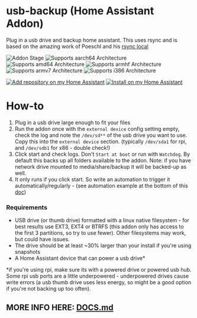 # usb-backup (Home Assistant Addon)

Plug in a usb drive and backup home assistant. This uses rsync and is based on the amazing work of Poeschl and his [rsync local](https://github.com/Poeschl/Hassio-Addons/tree/main/rsync-local)

![Addon Stage][stage-badge]
![Supports aarch64 Architecture][aarch64-badge]
![Supports amd64 Architecture][amd64-badge]
![Supports armhf Architecture][armhf-badge]
![Supports armv7 Architecture][armv7-badge]
![Supports i386 Architecture][i386-badge]

[![Add repository on my Home Assistant][repository-badge]][repository-url]
[![Install on my Home Assistant][install-badge]][install-url]

[aarch64-badge]: https://img.shields.io/badge/aarch64-yes-green.svg?style=for-the-badge
[amd64-badge]: https://img.shields.io/badge/amd64-yes-green.svg?style=for-the-badge
[armhf-badge]: https://img.shields.io/badge/armhf-yes-green.svg?style=for-the-badge
[armv7-badge]: https://img.shields.io/badge/armv7-yes-green.svg?style=for-the-badge
[i386-badge]: https://img.shields.io/badge/i386-yes-green.svg?style=for-the-badge
[stage-badge]: https://img.shields.io/badge/Addon%20stage-stable-green.svg?style=for-the-badge
[install-badge]: https://img.shields.io/badge/Install%20on%20my-Home%20Assistant-41BDF5?logo=home-assistant&style=for-the-badge
[repository-badge]: https://img.shields.io/badge/Add%20repository%20to%20my-Home%20Assistant-41BDF5?logo=home-assistant&style=for-the-badge

[install-url]: https://my.home-assistant.io/redirect/supervisor_addon?addon=f2011bf5_usb-backup
[repository-url]: https://my.home-assistant.io/redirect/supervisor_add_addon_repository/?repository_url=https%3A%2F%2Fgithub.com%2Fgooganhiem%2Fgords-ha-addons

# How-to
1. Plug in a usb drive large enough to fit your files
2. Run the addon once with the `external device` config setting empty, check the log and note the `/dev/sd**` of the usb drive you want to use. Copy this into the `external device` section. (typically `/dev/sda1` for rpi, and `/dev/sdb1` for x86 - double check!) 
3. Click start and check logs. Don't `Start at boot` or run with `Watchdog`. By default this backs up all folders available to the addon. Note: if you have network drive mounted to media/share/backup it will be backed-up as well.
4. It only runs if you click start. So write an automation to trigger it automatically/regularly - (see automation example at the bottom of this [doc](https://github.com/googanhiem/gords-ha-addons/blob/main/usb-backup/DOCS.md))

### Requirements
 - USB drive (or thumb drive) formatted with a linux native filesystem - for best results use EXT3, EXT4 or BTRFS (this addon only has access to the first 3 partitions, so try to use fewer). Other filesystems may work, but could have issues.
 - The drive should be at least ~30% larger than your install if you're using snapshots
 - A Home Assistant device that can power a usb drive*

*if you're using rpi, make sure its with a powered drive or powered usb hub. Some rpi usb ports are a little underpowered - underpowered drives cause write errors (a usb thumb drive uses less energy, so might be a good option if you're not backing up too often).

## MORE INFO HERE: [DOCS.md](https://github.com/googanhiem/gords-ha-addons/blob/main/usb-backup/DOCS.md)
